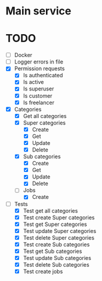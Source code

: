 # Main service

# TODO
- [ ] Docker
- [ ] Logger errors in file
- [x] Permission requests
  - [x] Is authenticated
  - [x] Is active
  - [x] Is superuser
  - [x] Is customer
  - [x] Is freelancer
- [x] Categories
  - [x] Get all categories
  - [x] Super categories
    - [x] Create
    - [x] Get
    - [x] Update
    - [x] Delete
  - [x] Sub categories
    - [x] Create
    - [x] Get
    - [x] Update
    - [x] Delete
  - [ ] Jobs
    - [x] Create
- [ ] Tests
  - [x] Test get all categories
  - [x] Test create Super categories
  - [x] Test get Super categories
  - [x] Test update Super categories
  - [x] Test delete Super categories
  - [x] Test create Sub categories
  - [x] Test get Sub categories
  - [x] Test update Sub categories
  - [x] Test delete Sub categories
  - [x] Test create jobs
